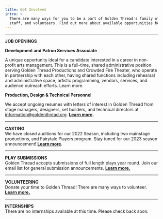 ```yaml
---
title: Get Involved
intro: >
  There are many ways for you to be a part of Golden Thread's family of artists,
  staff, and volunteers. Find out more about available opportunities below.
---
```

- - -

**JOB OPENINGS**

**D﻿evelopment and Patron Services Associate**

A unique opportunity ideal for a candidate interested in a career in non-profit arts management. This is a full-time, shared administrative position serving Golden Thread Productions and Crowded Fire Theater, who operate in partnership with each other, having shared functions including rehearsal and administrative space, artistic programming, vendors, services, and audience outreach efforts. Learn more.

**Production, Design & Technical Personnel**

We accept ongoing resumes with letters of interest in Golden Thread from stage managers, designers, set builders, and technical directors at [information@goldenthread.org]((mailto:information@goldenthread.org)). **[Learn more](/get-involved/jobs/).**

- - -

**CASTING**\
We have closed auditions for our 2022 Season, including two mainstage productions, and Fairytale Players program. Stay tuned for our 2023 season announcement! **[Learn more](/get-involved/casting/).**

- - -

**PLAY SUBMISSIONS**\
Golden Thread accepts submissions of full length plays year round. Join our email list for general submission announcements. **[Learn more.](/get-involved/submissions/)**

- - -

**VOLUNTEERING**\
Donate your time to Golden Thread! There are many ways to volunteer. **[Learn more.](/get-involved/volunteer/)**

- - -

**INTERNSHIPS**\
There are no internships available at this time. Please check back soon.